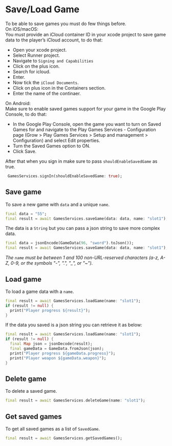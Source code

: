 # Save/Load Game  

To be able to save games you must do few things before.  
On iOS/macOS:  
You must provide an iCloud container ID in your xcode project to save game data to the player’s iCloud account, to do that:  
- Open your xcode project.
- Select Runner project.
- Navigate to `Signing and Capabilities` 
- Click on the plus icon.
- Search for icloud.
- Enter.
- Now tick the `iCloud Documents`.
- Click on plus icon in the Containers section.
- Enter the name of the continaer.

On Android:  
Make sure to enable saved games support for your game in the Google Play Console, to do that:  
- In the Google Play Console, open the game you want to turn on Saved Games for and navigate to the Play Games Services - Configuration page (Grow > Play Games Services > Setup and management > Configuration) and select Edit properties.  
- Turn the Saved Games option to ON.  
- Click Save. 

After that when you sign in make sure to pass `shouldEnableSavedGame` as true.

``` dart
 GamesServices.signIn(shouldEnableSavedGame: true);
```  

## Save game 
To save a new game with `data` and a unique `name`.

```dart
final data = "55";
final result = await GamesServices.saveGame(data: data, name: "slot1");
```

The data is a `String` but you can pass a json string to save more complex data.  

```dart
final data = jsonEncode(GameData(96, "sword").toJson());
final result = await GamesServices.saveGame(data: data, name: "slot1");
```

*The `name` must be between 1 and 100 non-URL-reserved characters (a-z, A-Z, 0-9, or the symbols "-", ".", "_", or "~").*  


## Load game  
To load a game data with a `name`.

```dart
final result = await GamesServices.loadGame(name: "slot1");
if (result != null) {
  print("Player progress ${result}");
}
```

If the data you saved is a json string you can retrieve it as below:  

```dart
final result = await GamesServices.loadGame(name: "slot1");
if (result != null) {
  final Map json = jsonDecode(result);
  final gameData = GameData.fromJson(json);
  print("Player progress ${gameData.progress}");
  print("Player weapon ${gameData.weapon}");
}
```

## Delete game  
To delete a saved game.

```dart
final result = await GamesServices.deleteGame(name: "slot1");
```

## Get saved games 
To get all saved games as a list of `SavedGame`.

```dart
final result = await GamesServices.getSavedGames();
```